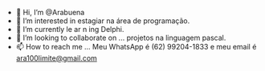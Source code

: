 - 👋 Hi, I’m @Arabuena
- 👀 I’m interested in  estagiar na  área de programação.
- 🌱 I’m currently le ar n ing  Delphi.
- 💞️ I’m looking to collaborate on ... projetos na linguagem pascal.  
- 📫 How to reach me ... Meu  WhatsApp é (62) 99204-1833 e meu email é ara100limite@gmail.com

<!---
[![Arabuenã's GitHub stats](https://github-readme-stats.vercel.app/api?username=Arabuena)](https://github.com/Arabuena/github-readme-stats)
--->
